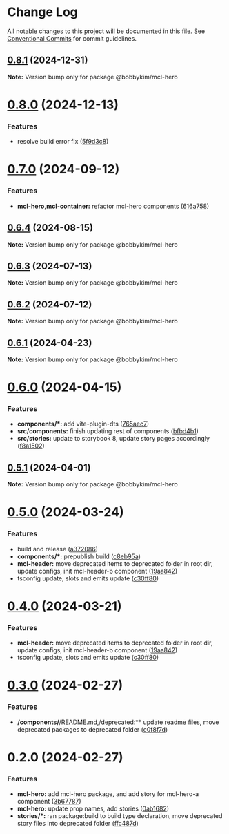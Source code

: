 # Change Log

All notable changes to this project will be documented in this file.
See [Conventional Commits](https://conventionalcommits.org) for commit guidelines.

## [0.8.1](https://github.com/bobbykim89/manguito-component-library/compare/@bobbykim/mcl-hero@0.8.0...@bobbykim/mcl-hero@0.8.1) (2024-12-31)

**Note:** Version bump only for package @bobbykim/mcl-hero





# [0.8.0](https://github.com/bobbykim89/manguito-component-library/compare/@bobbykim/mcl-hero@0.7.0...@bobbykim/mcl-hero@0.8.0) (2024-12-13)


### Features

* resolve build error fix ([5f9d3c8](https://github.com/bobbykim89/manguito-component-library/commit/5f9d3c83bb82404ff09795e847e62e2a6c49df27))





# [0.7.0](https://github.com/bobbykim89/manguito-component-library/compare/@bobbykim/mcl-hero@0.6.4...@bobbykim/mcl-hero@0.7.0) (2024-09-12)


### Features

* **mcl-hero,mcl-container:** refactor mcl-hero components ([616a758](https://github.com/bobbykim89/manguito-component-library/commit/616a758d3e1c3d02b230ec6c64a94bd3a634ea9d))





## [0.6.4](https://github.com/bobbykim89/manguito-component-library/compare/@bobbykim/mcl-hero@0.6.3...@bobbykim/mcl-hero@0.6.4) (2024-08-15)

**Note:** Version bump only for package @bobbykim/mcl-hero





## [0.6.3](https://github.com/bobbykim89/manguito-component-library/compare/@bobbykim/mcl-hero@0.6.2...@bobbykim/mcl-hero@0.6.3) (2024-07-13)

**Note:** Version bump only for package @bobbykim/mcl-hero





## [0.6.2](https://github.com/bobbykim89/manguito-component-library/compare/@bobbykim/mcl-hero@0.6.1...@bobbykim/mcl-hero@0.6.2) (2024-07-12)

**Note:** Version bump only for package @bobbykim/mcl-hero





## [0.6.1](https://github.com/bobbykim89/manguito-component-library/compare/@bobbykim/mcl-hero@0.6.0...@bobbykim/mcl-hero@0.6.1) (2024-04-23)

**Note:** Version bump only for package @bobbykim/mcl-hero





# [0.6.0](https://github.com/bobbykim89/manguito-component-library/compare/@bobbykim/mcl-hero@0.5.1...@bobbykim/mcl-hero@0.6.0) (2024-04-15)


### Features

* **components/*:** add vite-plugin-dts ([765aec7](https://github.com/bobbykim89/manguito-component-library/commit/765aec738227b68b8483f8b3e02d1bd191b90f20))
* **src/components:** finish updating rest of components ([bfbd4b1](https://github.com/bobbykim89/manguito-component-library/commit/bfbd4b15dcae4a244de1ac15836fa74870d20818))
* **src/stories:** update to storybook 8, update story pages accordingly ([f8a1502](https://github.com/bobbykim89/manguito-component-library/commit/f8a1502b83c056cef9e141c4e0c3821c992e9720))





## [0.5.1](https://github.com/bobbykim89/manguito-component-library/compare/@bobbykim/mcl-hero@0.5.0...@bobbykim/mcl-hero@0.5.1) (2024-04-01)

**Note:** Version bump only for package @bobbykim/mcl-hero





# [0.5.0](https://github.com/bobbykim89/manguito-component-library/compare/@bobbykim/mcl-hero@0.3.0...@bobbykim/mcl-hero@0.5.0) (2024-03-24)


### Features

* build and release ([a372086](https://github.com/bobbykim89/manguito-component-library/commit/a3720861fb40dd6ec1d0e3dda1f06e2479967432))
* **components/*:** prepublish build ([c8eb95a](https://github.com/bobbykim89/manguito-component-library/commit/c8eb95a0ede6727bf183d2e9ad634ae64af1411d))
* **mcl-header:** move deprecated items to deprecated folder in root dir, update configs, init mcl-header-b component ([19aa842](https://github.com/bobbykim89/manguito-component-library/commit/19aa842faa7f1594f7be030b97d5093014efe7cb))
* tsconfig update, slots and emits update ([c30ff80](https://github.com/bobbykim89/manguito-component-library/commit/c30ff804c961d205ac097e20cd51285a15ca8966))





# [0.4.0](https://github.com/bobbykim89/manguito-component-library/compare/@bobbykim/mcl-hero@0.3.0...@bobbykim/mcl-hero@0.4.0) (2024-03-21)


### Features

* **mcl-header:** move deprecated items to deprecated folder in root dir, update configs, init mcl-header-b component ([19aa842](https://github.com/bobbykim89/manguito-component-library/commit/19aa842faa7f1594f7be030b97d5093014efe7cb))
* tsconfig update, slots and emits update ([c30ff80](https://github.com/bobbykim89/manguito-component-library/commit/c30ff804c961d205ac097e20cd51285a15ca8966))





# [0.3.0](https://github.com/bobbykim89/manguito-component-library/compare/@bobbykim/mcl-hero@0.2.0...@bobbykim/mcl-hero@0.3.0) (2024-02-27)


### Features

* **/components/**/README.md,/deprecated:** update readme files, move deprecated packages to deprecated folder ([c0f8f7d](https://github.com/bobbykim89/manguito-component-library/commit/c0f8f7df158b8fcd99b4e3d191e02e3c8a9c144d))





# 0.2.0 (2024-02-27)


### Features

* **mcl-hero:** add mcl-hero package, and add story for mcl-hero-a component ([3b67787](https://github.com/bobbykim89/manguito-component-library/commit/3b6778766f1180abd2cc6f4da817e03715a29327))
* **mcl-hero:** update prop names, add stories ([0ab1682](https://github.com/bobbykim89/manguito-component-library/commit/0ab16829fd9a6f06a24e49b47772489f2f724702))
* **stories/*:** ran package:build to build type declaration, move deprecated story files into deprecated folder ([ffc487d](https://github.com/bobbykim89/manguito-component-library/commit/ffc487dbcc093be7a3ccfeae98c5e10e8372a0e3))
